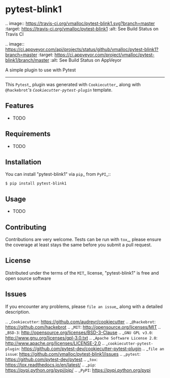 pytest-blink1
===================================

.. image:: https://travis-ci.org/vmalloc/pytest-blink1.svg?branch=master
    :target: https://travis-ci.org/vmalloc/pytest-blink1
    :alt: See Build Status on Travis CI

.. image:: https://ci.appveyor.com/api/projects/status/github/vmalloc/pytest-blink1?branch=master
    :target: https://ci.appveyor.com/project/vmalloc/pytest-blink1/branch/master
    :alt: See Build Status on AppVeyor

A simple plugin to use with Pytest

----

This `Pytest`_ plugin was generated with `Cookiecutter`_ along with `@hackebrot`_'s `Cookiecutter-pytest-plugin`_ template.


Features
--------

* TODO


Requirements
------------

* TODO


Installation
------------

You can install "pytest-blink1" via `pip`_ from `PyPI`_::

    $ pip install pytest-blink1


Usage
-----

* TODO

Contributing
------------
Contributions are very welcome. Tests can be run with `tox`_, please ensure
the coverage at least stays the same before you submit a pull request.

License
-------

Distributed under the terms of the `MIT`_ license, "pytest-blink1" is free and open source software


Issues
------

If you encounter any problems, please `file an issue`_ along with a detailed description.

.. _`Cookiecutter`: https://github.com/audreyr/cookiecutter
.. _`@hackebrot`: https://github.com/hackebrot
.. _`MIT`: http://opensource.org/licenses/MIT
.. _`BSD-3`: http://opensource.org/licenses/BSD-3-Clause
.. _`GNU GPL v3.0`: http://www.gnu.org/licenses/gpl-3.0.txt
.. _`Apache Software License 2.0`: http://www.apache.org/licenses/LICENSE-2.0
.. _`cookiecutter-pytest-plugin`: https://github.com/pytest-dev/cookiecutter-pytest-plugin
.. _`file an issue`: https://github.com/vmalloc/pytest-blink1/issues
.. _`pytest`: https://github.com/pytest-dev/pytest
.. _`tox`: https://tox.readthedocs.io/en/latest/
.. _`pip`: https://pypi.python.org/pypi/pip/
.. _`PyPI`: https://pypi.python.org/pypi
